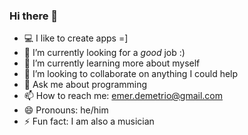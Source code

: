 ### Hi there 👋

- 💻 I like to create apps =]
- 🔭 I’m currently looking for a _good_ job :)
- 🌱 I’m currently learning more about myself
- 👯 I’m looking to collaborate on anything I could help
- 💬 Ask me about programming
- 📫 How to reach me: emer.demetrio@gmail.com
- 😄 Pronouns: he/him
- ⚡ Fun fact: I am also a musician 

